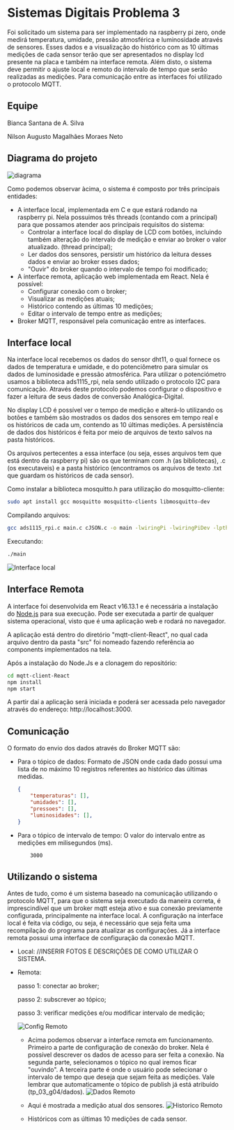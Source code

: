 # Sistemas Digitais Problema 3

Foi solicitado um sistema para ser implementado na raspberry pi zero, onde medirá temperatura, umidade, pressão atmosférica e luminosidade através de sensores. Esses dados e a visualização do histórico com as 10 últimas medições de cada sensor terão que ser apresentados no display lcd presente na placa e também na interface remota. Além disto, o sistema deve permitir o ajuste local e remoto do intervalo de tempo que serão realizadas as medições. Para comunicação entre as interfaces foi utilizado o protocolo MQTT.

## Equipe

Bianca Santana de A. Silva

Nilson Augusto Magalhães Moraes Neto

## Diagrama do projeto

![diagrama](imgs/diagrama.png)

Como podemos observar àcima, o sistema é composto por três principais entidades:
-  A interface local, implementada em C e que estará rodando na raspberry pi. Nela possuimos três threads (contando com a principal) para que possamos atender aos principais requisitos do sistema: 
    - Controlar a interface local do display de LCD com botões, incluindo também alteração do intervalo de medição e enviar ao broker o valor atualizado. (thread principal);
    - Ler dados dos sensores, persistir um histórico da leitura desses dados e enviar ao broker esses dados;    
    - "Ouvir" do broker quando o intervalo de tempo foi modificado;
- A interface remota, aplicação web implementada em React. Nela é possível:
    - Configurar conexão com o broker;
    - Visualizar as medições atuais;
    - Histórico contendo as últimas 10 medições; 
    - Editar o intervalo de tempo entre as medições;
- Broker MQTT, responsável pela comunicação entre as interfaces.

## Interface local

Na interface local recebemos os dados do sensor dht11, o qual fornece os dados de temperatura e umidade, e do potenciômetro para simular os dados de luminosidade e pressão atmosférica. Para utilizar o potenciómetro usamos a biblioteca ads1115_rpi, nela sendo utilizado o protocolo I2C para comunicação. Através deste protocolo podemos configurar o dispositivo e fazer a leitura de seus dados de conversão  Analógica-Digital. 

No display LCD é possível ver o tempo de medição e alterá-lo utilizando os botões e também são mostrados os dados dos sensores em tempo real e os históricos de cada um, contendo as 10 últimas medições. A persistência de dados dos históricos é feita por meio de arquivos de texto salvos na pasta históricos.

Os arquivos pertecentes a essa interface (ou seja, esses arquivos tem que está dentro da raspberry pi) são os que terminam com .h (as bibliotecas), .c (os executaveis) e a pasta histórico (encontramos os arquivos de texto .txt que guardam os históricos de cada sensor).

Como instalar a biblioteca mosquitto.h para utilização do mosquitto-cliente:
```sh
sudo apt install gcc mosquitto mosquitto-clients libmosquitto-dev
```
Compilando arquivos:
```sh
gcc ads1115_rpi.c main.c cJSON.c -o main -lwiringPi -lwiringPiDev -lpthread -lmosquitto 
```
Executando:
```sh
./main
```
![Interface local](imgs/local.jpg)
## Interface Remota

A interface foi desenvolvida em React v16.13.1 e é necessária a instalação do [Node.js](https://nodejs.org/) para sua execução.
Pode ser executada a partir de qualquer sistema operacional, visto que é uma aplicação web e rodará no navegador.

A aplicação está dentro do diretório "mqtt-client-React", no qual cada arquivo dentro da pasta "src" foi nomeado fazendo referência ao components implementados na tela.

Após a instalação do Node.Js e a clonagem do repositório:

```sh
cd mqtt-client-React
npm install
npm start
```

A partir daí a aplicação será iniciada e poderá ser acessada pelo navegador através do endereço: http://localhost:3000.

## Comunicação

O formato do envio dos dados através do Broker MQTT são:
- Para o tópico de dados:
    Formato de JSON onde cada dado possui uma lista de no máximo 10 registros referentes ao histórico das últimas medidas.
    ```JSON
    {
        "temperaturas": [], 
        "umidades": [],
        "pressoes": [],
        "luminosidades": [],
    }
    ```
- Para o tópico de intervalo de tempo:
    O valor do intervalo entre as medições em milisegundos (ms).
    ```
        3000
    ```

## Utilizando o sistema
Antes de tudo, como é um sistema baseado na comunicação utilizando o protocolo MQTT, para que o sistema seja executado da maneira correta, é imprescindível que um broker mqtt esteja ativo e sua conexão previamente configurada, principalmente na interface local. 
A configuração na interface local é feita via código, ou seja, é necessário que seja feita uma recompilação do programa para atualizar as configurações. Já a interface remota possui uma interface de configuração da conexão MQTT.

- Local:
    //INSERIR FOTOS E DESCRIÇÕES DE COMO UTILIZAR O SISTEMA.
- Remota:

    passo 1: conectar ao broker;

    passo 2: subscrever ao tópico;
    
    passo 3: verificar medições e/ou modificar intervalo de medição;    

    ![Config Remoto](imgs/config_remoto.png)

    - Acima podemos observar a interface remota em funcionamento. Primeiro a parte de configuração de conexão do broker. Nela é possível descrever os dados de acesso para ser feita a conexão. Na segunda parte, selecionamos o tópico no qual iremos ficar "ouvindo". A terceira parte é onde o usuário pode selecionar o intervalo de tempo que deseja que sejam feita as medições. Vale lembrar que automaticamente o tópico de publish já está atribuído (tp_03_g04/dados).
    ![Dados Remoto](imgs/dados_remoto.png)

    - Aqui é mostrada a medição atual dos sensores.
    ![Historico Remoto](imgs/historico_remoto.png)

    - Históricos com as últimas 10 medições de cada sensor.

    
